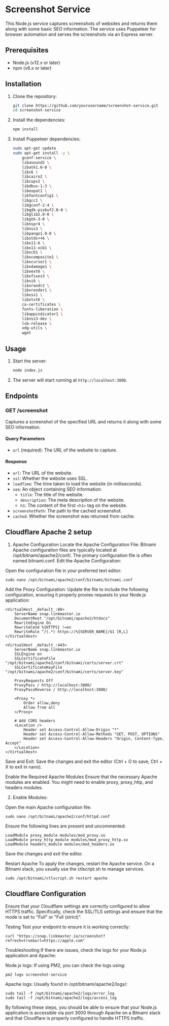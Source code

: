 # Screenshot Service

This Node.js service captures screenshots of websites and returns them along with some basic SEO information. The service uses Puppeteer for browser automation and serves the screenshots via an Express server.

## Prerequisites

- Node.js (v12.x or later)
- npm (v6.x or later)

## Installation

1. Clone the repository:

    ```sh
    git clone https://github.com/yourusername/screenshot-service.git
    cd screenshot-service
    ```

2. Install the dependencies:

    ```sh
    npm install
    ```

3. Install Puppeteer dependencies:

    ```sh
    sudo apt-get update
    sudo apt-get install -y \
        gconf-service \
        libasound2 \
        libatk1.0-0 \
        libc6 \
        libcairo2 \
        libcups2 \
        libdbus-1-3 \
        libexpat1 \
        libfontconfig1 \
        libgcc1 \
        libgconf-2-4 \
        libgdk-pixbuf2.0-0 \
        libglib2.0-0 \
        libgtk-3-0 \
        libnspr4 \
        libnss3 \
        libpango1.0-0 \
        libstdc++6 \
        libx11-6 \
        libx11-xcb1 \
        libxcb1 \
        libxcomposite1 \
        libxcursor1 \
        libxdamage1 \
        libxext6 \
        libxfixes3 \
        libxi6 \
        libxrandr2 \
        libxrender1 \
        libxss1 \
        libxtst6 \
        ca-certificates \
        fonts-liberation \
        libappindicator1 \
        libnss3-dev \
        lsb-release \
        xdg-utils \
        wget
    ```

## Usage

1. Start the server:

    ```sh
    node index.js
    ```

2. The server will start running at `http://localhost:3000`.

## Endpoints

### GET /screenshot

Captures a screenshot of the specified URL and returns it along with some SEO information.

#### Query Parameters

- `url` (required): The URL of the website to capture.

#### Response

- `url`: The URL of the website.
- `ssl`: Whether the website uses SSL.
- `loadTime`: The time taken to load the website (in milliseconds).
- `seo`: An object containing SEO information:
  - `title`: The title of the website.
  - `description`: The meta description of the website.
  - `h1`: The content of the first `<h1>` tag on the website.
- `screenshotPath`: The path to the cached screenshot.
- `cached`: Whether the screenshot was returned from cache.

## Cloudflare Apache 2 setup

1. Apache Configuration
Locate the Apache Configuration File:
Bitnami Apache configuration files are typically located at /opt/bitnami/apache2/conf/. The primary configuration file is often named bitnami.conf.
Edit the Apache Configuration:

Open the configuration file in your preferred text editor:
```
sudo nano /opt/bitnami/apache2/conf/bitnami/bitnami.conf
```

Add the Proxy Configuration:
Update the file to include the following configuration, ensuring it properly proxies requests to your Node.js application:

```
<VirtualHost _default_:80>
    ServerName snap.linkmaster.io
    DocumentRoot "/opt/bitnami/apache2/htdocs"
    RewriteEngine On
    RewriteCond %{HTTPS} !=on
    RewriteRule ^/(.*) https://%{SERVER_NAME}/$1 [R,L]
</VirtualHost>

<VirtualHost _default_:443>
    ServerName snap.linkmaster.io
    SSLEngine on
    SSLCertificateFile "/opt/bitnami/apache2/conf/bitnami/certs/server.crt"
    SSLCertificateKeyFile "/opt/bitnami/apache2/conf/bitnami/certs/server.key"

    ProxyRequests Off
    ProxyPass / http://localhost:3000/
    ProxyPassReverse / http://localhost:3000/

    <Proxy *>
        Order allow,deny
        Allow from all
    </Proxy>

    # Add CORS headers
    <Location />
        Header set Access-Control-Allow-Origin "*"
        Header set Access-Control-Allow-Methods "GET, POST, OPTIONS"
        Header set Access-Control-Allow-Headers "Origin, Content-Type, Accept"
    </Location>
</VirtualHost>
```
Save and Exit:
Save the changes and exit the editor (Ctrl + O to save, Ctrl + X to exit in nano).

Enable the Required Apache Modules
Ensure that the necessary Apache modules are enabled. You might need to enable proxy, proxy_http, and headers modules.

2. Enable Modules:

Open the main Apache configuration file:
```
sudo nano /opt/bitnami/apache2/conf/httpd.conf
```

Ensure the following lines are present and uncommented:

```
LoadModule proxy_module modules/mod_proxy.so
LoadModule proxy_http_module modules/mod_proxy_http.so
LoadModule headers_module modules/mod_headers.so
```
Save the changes and exit the editor.

Restart Apache
To apply the changes, restart the Apache service. On a Bitnami stack, you usually use the ctlscript.sh to manage services.

```
sudo /opt/bitnami/ctlscript.sh restart apache
```
## Cloudflare Configuration

Ensure that your Cloudflare settings are correctly configured to allow HTTPS traffic. Specifically, check the SSL/TLS settings and ensure that the mode is set to "Full" or "Full (strict)".

Testing
Test your endpoint to ensure it is working correctly:

```
curl "https://snap.linkmaster.io/screenshot?refresh=true&url=https://apple.com"
```
Troubleshooting
If there are issues, check the logs for your Node.js application and Apache:

Node.js logs: If using PM2, you can check the logs using:

```
pm2 logs screenshot-service
```
Apache logs: Usually found in /opt/bitnami/apache2/logs/:

```
sudo tail -f /opt/bitnami/apache2/logs/error_log
sudo tail -f /opt/bitnami/apache2/logs/access_log
```
By following these steps, you should be able to ensure that your Node.js application is accessible via port 3000 through Apache on a Bitnami stack and that Cloudflare is properly configured to handle HTTPS traffic.
